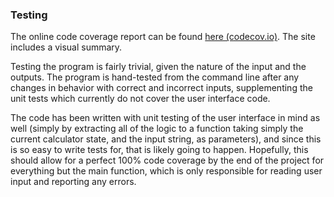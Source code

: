 ### Testing

The online code coverage report can be found [here (codecov.io)](https://app.codecov.io/gh/kbjakex/tiralab-calculator). 
The site includes a visual summary.

Testing the program is fairly trivial, given the nature of the input and the outputs. The program is hand-tested from the command line 
after any changes in behavior with correct and incorrect inputs, supplementing the unit tests which currently do not cover the user interface code.

The code has been written with unit testing of the user interface in mind as well (simply by extracting all of the logic to a function taking simply the
current calculator state, and the input string, as parameters), and since this is so easy to write tests for, that is likely going to happen. Hopefully,
this should allow for a perfect 100% code coverage by the end of the project for everything but the main function, which is only responsible for 
reading user input and reporting any errors.
